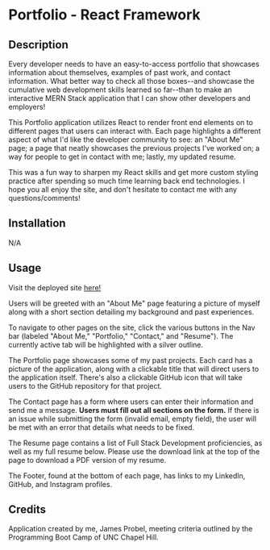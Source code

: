 # Portfolio - React Framework

## Description

Every developer needs to have an easy-to-access portfolio that showcases information about themselves, examples of past work, and contact information. What better way to check all those boxes--and showcase the cumulative web development skills learned so far--than to make an interactive MERN Stack application that I can show other developers and employers!

This Portfolio application utilizes React to render front end elements on to different pages that users can interact with. Each page highlights a different aspect of what I'd like the developer community to see: an "About Me" page; a page that neatly showcases the previous projects I've worked on; a way for people to get in contact with me; lastly, my updated resume.

This was a fun way to sharpen my React skills and get more custom styling practice after spending so much time learning back end technologies. I hope you all enjoy the site, and don't hesitate to contact me with any questions/comments!

## Installation

N/A

## Usage

Visit the deployed site [here!](https://dancing-florentine-44a119.netlify.app/)

Users will be greeted with an "About Me" page featuring a picture of myself along with a short section detailing my background and past experiences.

To navigate to other pages on the site, click the various buttons in the Nav bar (labeled "About Me," "Portfolio," "Contact," and "Resume"). The currently active tab will be highlighted with a silver outline.

The Portfolio page showcases some of my past projects. Each card has a picture of the application, along with a clickable title that will direct users to the application itself. There's also a clickable GitHub icon that will take users to the GitHub repository for that project.

The Contact page has a form where users can enter their information and send me a message. **Users must fill out all sections on the form.** If there is an issue while submitting the form (invalid email, empty field), the user will be met with an error that details what needs to be fixed.

The Resume page contains a list of Full Stack Development proficiencies, as well as my full resume below. Please use the download link at the top of the page to download a PDF version of my resume.

The Footer, found at the bottom of each page, has links to my LinkedIn, GitHub, and Instagram profiles.


## Credits

Application created by me, James Probel, meeting criteria outlined by the Programming Boot Camp of UNC Chapel Hill.
